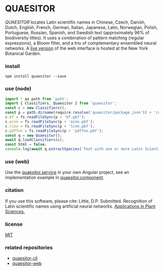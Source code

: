 # QUAESITOR
*QUAESITOR* locates Latin scientific names in Chinese, Czech, Danish, Dutch, English, French, German, Italian, Japanese, Latin, Norwegian, Polish, Portuguese, Russian, Spanish, and Swedish text (approximately 96% of biodiversity titles). It uses a combination of pattern matching (regular expressions), a Bloom filter, and a trio of complementary ensembled neural networks. A [live version](https://www.nybg.org/files/scientists/dlittle/quaesitor-web/) of the web interface is hosted at the New York Botanical Garden.

### install
`npm install quaesitor --save`

### use (node)
```javascript
import * as path from 'path';
import { Classifiers, Quaesitor } from 'quaesitor';
const c = new Classifiers();
const p = path.dirname(require.resolve('quaesitor/package.json')) + '/dist/assets/';
c.bf = fs.readFileSync(p + 'bf.pbf');
c.ecnn = fs.readFileSync(p + 'ecnn.pbf');
c.lcnn = fs.readFileSync(p + 'lcnn.pbf');
c.pdffnn = fs.readFileSync(p + 'pdffnn.pbf');
const q = new Quaesitor();
await q.loadClassifiers(c);
const html = false;
console.log(await q.extractSpecies('Text with one or more Latin Scientific names, such as Cupressus sempervirens L., embedded within it.', html));
```

### use (web)
Use the [quaesitor.service](https://github.com/dpl10/quaesitor-web/blob/master/src/app/quaesitor.service.ts) in your own Angular project, see an implementation example in [quaesitor.component](https://github.com/dpl10/quaesitor-web/blob/master/src/app/quaesitor/quaesitor.component.ts).

### citation
If you use this software, please cite: Little, D.P. Submitted. Recognition of Latin scientific names using artificial neural networks. [Applications in Plant Sciences.](https://doi.org/ADD_DOI)

### license
[MIT](https://github.com/dpl10/quaesitor/blob/master/LICENSE)

### related repositories
* [quaesitor-cli](https://github.com/dpl10/quaesitor-cli)
* [quaesitor-web](https://github.com/dpl10/quaesitor-web)
